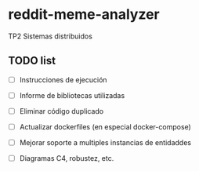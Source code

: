 # reddit-meme-analyzer

TP2 Sistemas distribuidos

## TODO list

* [ ] Instrucciones de ejecución

* [ ] Informe de bibliotecas utilizadas

* [ ] Eliminar código duplicado

* [ ] Actualizar dockerfiles (en especial docker-compose)

* [ ] Mejorar soporte a multiples instancias de entidaddes

* [ ] Diagramas C4, robustez, etc.
